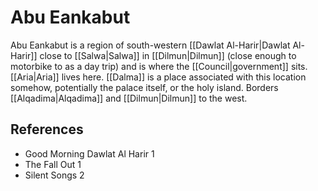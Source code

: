 # Abu Eankabut
Abu Eankabut is a region of south-western [[Dawlat Al-Harir|Dawlat Al-Harir]] close to [[Salwa|Salwa]] in [[Dilmun|Dilmun]] (close enough to motorbike to as a day trip) and is where the [[Council|government]] sits. [[Aria|Aria]] lives here.
[[Dalma]] is a place associated with this location somehow, potentially the palace itself, or the holy island.
Borders [[Alqadima|Alqadima]] and [[Dilmun|Dilmun]] to the west.
## References
- Good Morning Dawlat Al Harir 1
- The Fall Out 1
- Silent Songs 2
